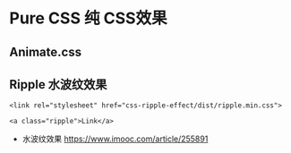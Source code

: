 # Pure CSS 纯 CSS效果

## Animate.css


## Ripple 水波纹效果
  ```
  <link rel="stylesheet" href="css-ripple-effect/dist/ripple.min.css">
  
  <a class="ripple">Link</a>
  ````

  * 水波纹效果 https://www.imooc.com/article/255891